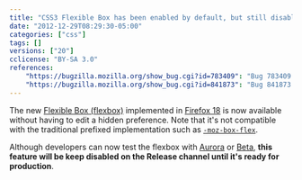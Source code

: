 ```yaml
---
title: "CSS3 Flexible Box has been enabled by default, but still disabled on the Release channel"
date: "2012-12-29T08:29:30-05:00"
categories: ["css"]
tags: []
versions: ["20"]
cclicense: "BY-SA 3.0"
references:
    "https://bugzilla.mozilla.org/show_bug.cgi?id=783409": "Bug 783409 – Turn on CSS flexbox in builds by default (by enabling pref, build flag, etc)"
    "https://bugzilla.mozilla.org/show_bug.cgi?id=841873": "Bug 841873 – Make flexbox automatically preffed off by default, in release builds"
---
```

The new [Flexible Box (flexbox)](https://developer.mozilla.org/en-US/docs/Web/Guide/CSS/Flexible_boxes) implemented in [Firefox 18](https://developer.mozilla.org/en-US/docs/Firefox_18_for_developers) is now available without having to edit a hidden preference. Note that it's not compatible with the traditional prefixed implementation such as [`-moz-box-flex`](https://developer.mozilla.org/en-US/docs/Web/CSS/-moz-box-flex).

Although developers can now test the flexbox with [Aurora](http://www.mozilla.org/en-US/firefox/aurora/) or [Beta](http://www.mozilla.org/en-US/firefox/beta/), **this feature will be keep disabled on the Release channel until it's ready for production**.
